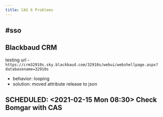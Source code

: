 ```yaml
---
title: CAS 6 Problems
---
```


## #sso 

## Blackbaud CRM
testing url - 
` https://crm32910s.sky.blackbaud.com/32910s/webui/webshellpage.aspx?databasename=32910s `
- behavior: looping
- solution: moved attribute release to json
## SCHEDULED: <2021-02-15 Mon 08:30> Check Bomgar with CAS
